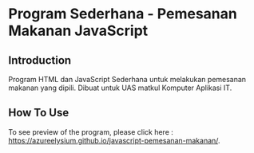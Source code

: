 # Program Sederhana - Pemesanan Makanan JavaScript

## Introduction
Program HTML dan JavaScript Sederhana untuk melakukan pemesanan makanan yang dipili. Dibuat untuk UAS matkul Komputer Aplikasi IT.

## How To Use
To see preview of the program, please click here : https://azureelysium.github.io/javascript-pemesanan-makanan/.
